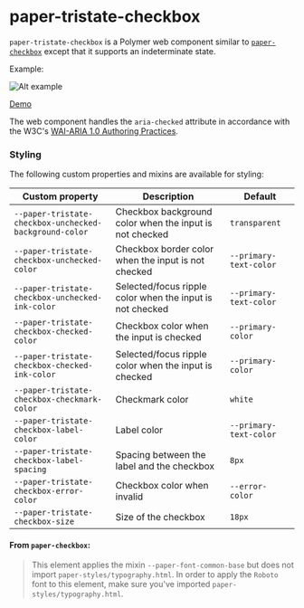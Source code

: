 # paper-tristate-checkbox

`paper-tristate-checkbox` is a Polymer web component similar to
[`paper-checkbox`](https://elements.polymer-project.org/elements/paper-checkbox)
except that it supports an indeterminate state.

Example:

![Alt example](https://raw.githubusercontent.com/johnthad/paper-tristate-checkbox/master/paper-tristate-checkbox.png)

[Demo](http://johnthad.github.io/paper-tristate-checkbox/components/paper-tristate-checkbox/)

The web component handles the `aria-checked` attribute in accordance with the W3C's
[WAI-ARIA 1.0 Authoring Practices](https://www.w3.org/TR/wai-aria-practices/#checkbox).

### Styling

The following custom properties and mixins are available for styling:

Custom property | Description | Default
----------------|-------------|----------
`--paper-tristate-checkbox-unchecked-background-color` | Checkbox background color when the input is not checked | `transparent`
`--paper-tristate-checkbox-unchecked-color` | Checkbox border color when the input is not checked | `--primary-text-color`
`--paper-tristate-checkbox-unchecked-ink-color` | Selected/focus ripple color when the input is not checked | `--primary-text-color`
`--paper-tristate-checkbox-checked-color` | Checkbox color when the input is checked | `--primary-color`
`--paper-tristate-checkbox-checked-ink-color` | Selected/focus ripple color when the input is checked | `--primary-color`
`--paper-tristate-checkbox-checkmark-color` | Checkmark color | `white`
`--paper-tristate-checkbox-label-color` | Label color | `--primary-text-color`
`--paper-tristate-checkbox-label-spacing` | Spacing between the label and the checkbox | `8px`
`--paper-tristate-checkbox-error-color` | Checkbox color when invalid | `--error-color`
`--paper-tristate-checkbox-size` | Size of the checkbox | `18px`


#### From `paper-checkbox`__:__

> This element applies the mixin `--paper-font-common-base` but does not import `paper-styles/typography.html`.
> In order to apply the `Roboto` font to this element, make sure you've imported `paper-styles/typography.html`.
